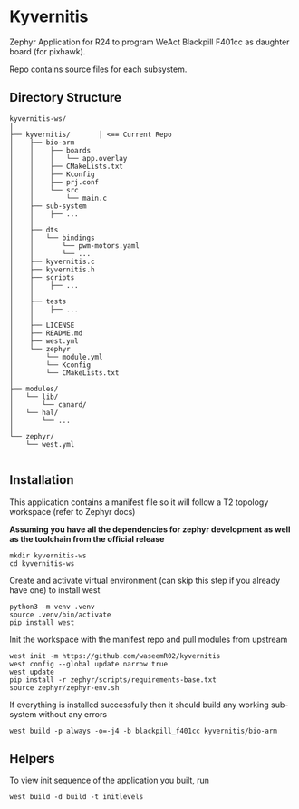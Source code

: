 # Kyvernitis
Zephyr Application  for R24 to program WeAct Blackpill F401cc as daughter board (for pixhawk).

Repo contains source files for each subsystem.

## Directory Structure
```
kyvernitis-ws/
│
├── kyvernitis/       │ <== Current Repo
│    ├── bio-arm
│    │    ├── boards
│    │    │   └── app.overlay
│    │    ├── CMakeLists.txt
│    │    ├── Kconfig
│    │    ├── prj.conf
│    │    └── src
│    │        └── main.c
│    ├── sub-system
│    │    ├── ...
│    │
│    ├── dts
│    │   └── bindings
│    │       └── pwm-motors.yaml
│    │       └── ...
│    ├── kyvernitis.c
│    ├── kyvernitis.h
│    ├── scripts
│    │    ├── ...
│    │
│    ├── tests
│    │    ├── ... 
│    │
│    ├── LICENSE
│    ├── README.md
│    ├── west.yml
│    └── zephyr
│        └── module.yml
│        └── Kconfig
│        └── CMakeLists.txt          
│                                   
├── modules/
│   └── lib/
│       └── canard/
│   └── hal/
│       └── ...     
│
└── zephyr/              
    └── west.yml         
                         
```

## Installation
This application contains a manifest file so it will follow a T2 topology workspace (refer to Zephyr docs)

**Assuming you have all the dependencies for zephyr development as well as the toolchain from the official release**


```
mkdir kyvernitis-ws
cd kyvernitis-ws
```


Create and activate virtual environment (can skip this step if you already have one) to install west
```
python3 -m venv .venv
source .venv/bin/activate
pip install west
```


Init the workspace with the manifest repo and pull modules from upstream
```
west init -m https://github.com/waseemR02/kyvernitis 
west config --global update.narrow true
west update
pip install -r zephyr/scripts/requirements-base.txt
source zephyr/zephyr-env.sh 
```


If everything is installed successfully then it should build any working sub-system without any errors
```
west build -p always -o=-j4 -b blackpill_f401cc kyvernitis/bio-arm
```

## Helpers
To view init sequence of the application you built, run
```
west build -d build -t initlevels
```
